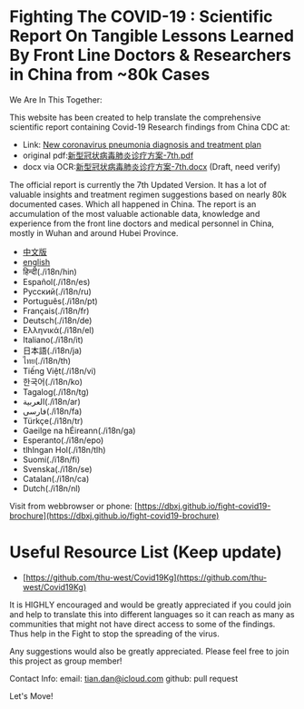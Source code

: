 Fighting The COVID-19 : Scientific Report On Tangible Lessons Learned By Front Line Doctors & Researchers in China from ~80k Cases
==================================================================================================================================
We Are In This Together:

This website has been created to help translate the comprehensive scientific report containing Covid-19 Research findings from China CDC at:

- Link: [New coronavirus pneumonia diagnosis and treatment plan](http://www.nhc.gov.cn/yzygj/s7653p/202003/46c9294a7dfe4cef80dc7f5912eb1989.shtml)
- original pdf:[新型冠状病毒肺炎诊疗方案-7th.pdf](./original/新型冠状病毒肺炎诊疗方案-7th.pdf) 
- docx via OCR:[新型冠状病毒肺炎诊疗方案-7th.docx](./original/新型冠状病毒肺炎诊疗方案-7th.docx) (Draft, need verify)

The official report is currently the 7th Updated Version. It has a lot of valuable insights and treatment regimen suggestions based on nearly 80k documented cases. Which all happened in China. The report is an accumulation of the most valuable actionable data, knowledge and experience from the front line doctors and medical personnel in China, mostly in Wuhan and around Hubei Province.

* [中文版](./i18n/zh)
* [english](./i18n/en)
* हिन्दी(./i18n/hin)
* Español(./i18n/es)
* Русский(./i18n/ru)
* Português(./i18n/pt)
* Français(./i18n/fr)
* Deutsch(./i18n/de)
* Ελληνικά(./i18n/el)
* Italiano(./i18n/it)
* 日本語(./i18n/ja)
* ไทย(./i18n/th)
* Tiếng Việt(./i18n/vi)
* 한국어(./i18n/ko)
* Tagalog(./i18n/tg)
* العربية(./i18n/ar)
* فارسی(./i18n/fa)
* Türkçe(./i18n/tr)
* Gaeilge na hÉireann(./i18n/ga)
* Esperanto(./i18n/epo)
* tlhIngan Hol(./i18n/tlh)
* Suomi(./i18n/fi)
* Svenska(./i18n/se)
* Catalan(./i18n/ca)
* Dutch(./i18n/nl)

Visit from webbrowser or phone: 
[https://dbxj.github.io/fight-covid19-brochure](https://dbxj.github.io/fight-covid19-brochure)


Useful Resource List (Keep update)
==============
- [https://github.com/thu-west/Covid19Kg](https://github.com/thu-west/Covid19Kg)





It is HIGHLY encouraged and would be greatly appreciated if you could join and help to translate this into different languages so it can reach as many as communities that might not have direct access to some of the findings. Thus help in the Fight to stop the spreading of the virus.

Any suggestions would also be greatly appreciated. Please feel free to join this project as group member!

Contact Info:
email: tian.dan@icloud.com
github: pull request

Let's Move!

